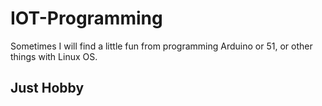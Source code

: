 # IOT-Programming

Sometimes I will find a little fun from programming Arduino or 51, or other things with Linux OS.

## Just Hobby


